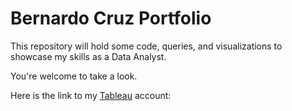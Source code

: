 # Bernardo Cruz Portfolio

This repository will hold some code, queries, and visualizations to showcase my skills as a Data Analyst.

You're welcome to take a look.

Here is the link to my [Tableau](https://public.tableau.com/app/profile/bernardo.cruz) account:


